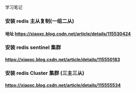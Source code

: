 学习笔记
### 安装 redis 主从复制(一组二从)  
#### 地址   https://xiaoxc.blog.csdn.net/article/details/115530424
### 安装 redis sentinel 集群
#### https://xiaoxc.blog.csdn.net/article/details/115550183
### 安装 redis Cluster 集群 (三主三从)
#### https://xiaoxc.blog.csdn.net/article/details/115555534
